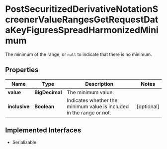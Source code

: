 

# PostSecuritizedDerivativeNotationScreenerValueRangesGetRequestDataKeyFiguresSpreadHarmonizedMinimum

The minimum of the range, or `null` to indicate that there is no minimum.

## Properties

Name | Type | Description | Notes
------------ | ------------- | ------------- | -------------
**value** | **BigDecimal** | The minimum value. | 
**inclusive** | **Boolean** | Indicates whether the minimum value is included in the range or not. |  [optional]


## Implemented Interfaces

* Serializable


